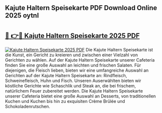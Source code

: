 ## Kajute Haltern Speisekarte PDF Download Online 2025 oytnI

# <h2><a href="http://gc9m4mw.nevu.top/?p=Kajute+Haltern+Speisekarte">🔗 👉🔴 Kajute Haltern Speisekarte 2025 PDF</a></h2>

[![Kajute Haltern Speisekarte 2025 PDF](https://i.imgur.com/dBaPXMq.png)](http://gc9m4mw.nevu.top/?p=Kajute+Haltern+Speisekarte)
Die Kajute Haltern Speisekarte ist die Kunst, ein Gericht zu kreieren und zwischen einer Vielzahl von Gerichten zu wählen. Auf der Kajute Haltern Speisekarte unserer Cafeteria finden Sie eine große Auswahl an leichten und frischen Salaten. Für diejenigen, die Fleisch lieben, bieten wir eine umfangreiche Auswahl an Gerichten auf der Kajute Haltern Speisekarte an: Rindfleisch, Schweinefleisch, Huhn und Fisch. Unseren Auserwählten bieten wir köstliche Gerichte wie Schaschlik und Steak an, die bei frischem, natürlichem Feuer zubereitet werden. Die Kajute Haltern Speisekarte unserer Cafeteria bietet eine große Auswahl an Desserts, von traditionellen Kuchen und Kuchen bis hin zu exquisiten Crème Brûlée und Schokoladenrutschen.
